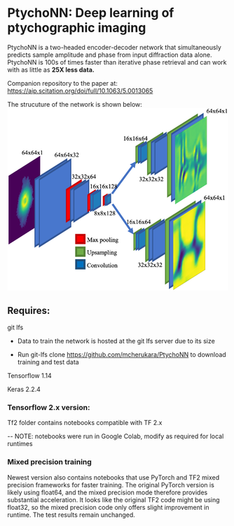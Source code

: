 # PtychoNN: Deep learning of ptychographic imaging

PtychoNN is a two-headed encoder-decoder network that simultaneously predicts sample amplitude and phase from input diffraction data alone. PtychoNN is 100s of times faster than iterative phase retrieval and can work with as little as **25X less data.** 

Companion repository to the paper at: https://aip.scitation.org/doi/full/10.1063/5.0013065

The strucuture of the network is shown below:
![alt text](./fig1.png)

## Requires:
git lfs

* Data to train the network is hosted at the git lfs server due to its size

* Run git-lfs clone https://github.com/mcherukara/PtychoNN to download training and test data

Tensorflow 1.14

Keras 2.2.4

### Tensorflow 2.x version:
Tf2 folder contains notebooks compatible with TF 2.x

-- NOTE: notebooks were run in Google Colab, modify as required for local runtimes

### Mixed precision training

Newest version also contains notebooks that use PyTorch and TF2 mixed precision frameworks for faster training. The original PyTorch version is likely using float64, and the mixed precision mode therefore provides substantial acceleration. It looks like the original TF2 code might be using float32, so the mixed precision code only offers slight improvement in runtime. The test results remain unchanged.
